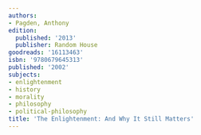 ```yaml
---
authors:
- Pagden, Anthony
edition:
  published: '2013'
  publisher: Random House
goodreads: '16113463'
isbn: '9780679645313'
published: '2002'
subjects:
- enlightenment
- history
- morality
- philosophy
- political-philosophy
title: 'The Enlightenment: And Why It Still Matters'
---
```


